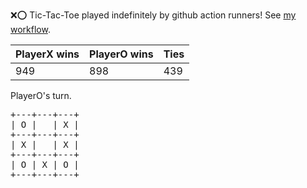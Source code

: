:x::o: Tic-Tac-Toe played indefinitely by github action runners! See [my workflow](.github/workflows/play.yaml).

|PlayerX wins|PlayerO wins|Ties|
|-|-|-|
|949|898|439|

PlayerO's turn.

<pre>
+---+---+---+
| O |   | X |
+---+---+---+
| X |   | X |
+---+---+---+
| O | X | O |
+---+---+---+
</pre>